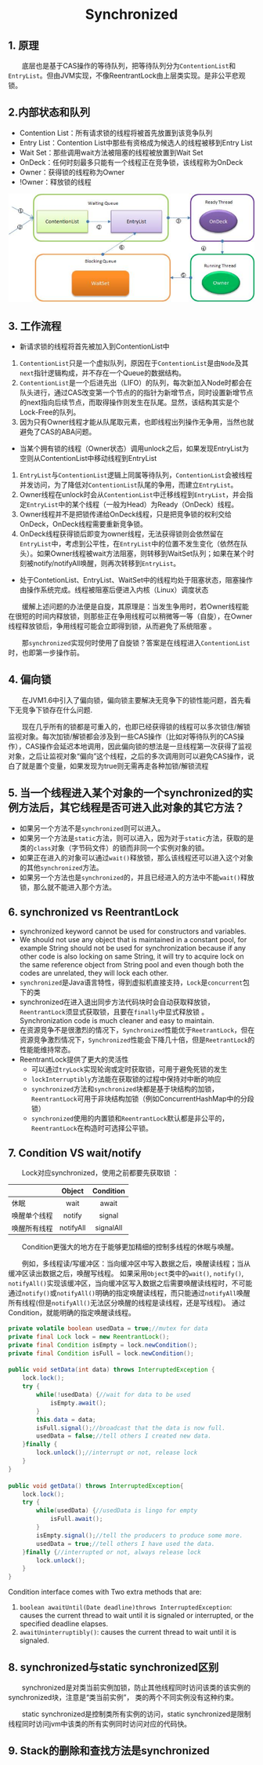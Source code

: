 # <center>Synchronized</center>



## 1. 原理
&#12288;&#12288;底层也是基于CAS操作的等待队列，把等待队列分为`ContentionList`和`EntryList`。但由JVM实现，不像ReentrantLock由上层类实现。是非公平悲观锁。



## 2.内部状态和队列

* Contention List：所有请求锁的线程将被首先放置到该竞争队列
* Entry List：Contention List中那些有资格成为候选人的线程被移到Entry List
* Wait Set：那些调用wait方法被阻塞的线程被放置到Wait Set
* OnDeck：任何时刻最多只能有一个线程正在竞争锁，该线程称为OnDeck
* Owner：获得锁的线程称为Owner
* !Owner：释放锁的线程

![Synchronized](./Images/synchronized.png)



## 3. 工作流程
* 新请求锁的线程将首先被加入到ContentionList中

1. `ContentionList`只是一个虚拟队列，原因在于`ContentionList`是由`Node`及其`next`指针逻辑构成，并不存在一个Queue的数据结构。
2. `ContentionList`是一个后进先出（LIFO）的队列，每次新加入Node时都会在队头进行，通过CAS改变第一个节点的的指针为新增节点，同时设置新增节点的next指向后续节点，而取得操作则发生在队尾。显然，该结构其实是个Lock-Free的队列。
3. 因为只有Owner线程才能从队尾取元素，也即线程出列操作无争用，当然也就避免了CAS的ABA问题。

* 当某个拥有锁的线程（Owner状态）调用unlock之后，如果发现EntryList为空则从ContentionList中移动线程到EntryList

1. `EntryList`与`ContentionList`逻辑上同属等待队列，`ContentionList`会被线程并发访问，为了降低对`ContentionList`队尾的争用，而建立`EntryList`。
2. Owner线程在unlock时会从`ContentionList`中迁移线程到`EntryList`，并会指定`EntryList`中的某个线程（一般为Head）为Ready（OnDeck）线程。
3. Owner线程并不是把锁传递给OnDeck线程，只是把竞争锁的权利交给OnDeck，OnDeck线程需要重新竞争锁。
4. OnDeck线程获得锁后即变为owner线程，无法获得锁则会依然留在`EntryList`中，考虑到公平性，在`EntryList`中的位置不发生变化（依然在队头）。如果Owner线程被wait方法阻塞，则转移到WaitSet队列；如果在某个时刻被notify/notifyAll唤醒，则再次转移到`EntryList`。

* 处于ContetionList、EntryList、WaitSet中的线程均处于阻塞状态，阻塞操作由操作系统完成。线程被阻塞后便进入内核（Linux）调度状态
        
&#12288;&#12288;缓解上述问题的办法便是自旋，其原理是：当发生争用时，若Owner线程能在很短的时间内释放锁，则那些正在争用线程可以稍微等一等（自旋），在Owner线程释放锁后，争用线程可能会立即得到锁，从而避免了系统阻塞 。

&#12288;&#12288;那`synchronized`实现何时使用了自旋锁？答案是在线程进入`ContentionList`时，也即第一步操作前。
 


## 4. 偏向锁
&#12288;&#12288;在JVM1.6中引入了偏向锁，偏向锁主要解决无竞争下的锁性能问题，首先看下无竞争下锁存在什么问题.

&#12288;&#12288;现在几乎所有的锁都是可重入的，也即已经获得锁的线程可以多次锁住/解锁监视对象。每次加锁/解锁都会涉及到一些CAS操作（比如对等待队列的CAS操作），CAS操作会延迟本地调用，因此偏向锁的想法是一旦线程第一次获得了监视对象，之后让监视对象“偏向”这个线程，之后的多次调用则可以避免CAS操作，说白了就是置个变量，如果发现为true则无需再走各种加锁/解锁流程



## 5. 当一个线程进入某个对象的一个synchronized的实例方法后，其它线程是否可进入此对象的其它方法？
* 如果另一个方法不是`synchronized`则可以进入。
* 如果另一个方法是`static`方法，则可以进入，因为对于`static`方法，获取的是类的`class`对象（字节码文件）的锁而非同一个实例对象的锁。
* 如果正在进入的对象可以通过`wait()`释放锁，那么该线程还可以进入这个对象的其他`synchronized`方法。
* 如果另一个方法也是`synchronized`的，并且已经进入的方法中不能`wait()`释放锁，那么就不能进入那个方法。



## 6. synchronized vs ReentrantLock
* synchronized keyword cannot be used for constructors and variables. 
* We should not use any object that is maintained in a constant pool, for example String should not be used for synchronization because if any other code is also locking on same String, it will try to acquire lock on the same reference object from String pool and even though both the codes are unrelated, they will lock each other.
* `synchronized`是Java语言特性，得到虚拟机直接支持，`Lock`是`concurrent`包下的类
* synchronized在进入退出同步方法代码块时会自动获取释放锁，`ReentrantLock`须显式获取锁，且要在`finally`中显式释放锁 。Synchronization code is much cleaner and easy to maintain.
* 在资源竞争不是很激烈的情况下，`Synchronized`性能优于`ReetrantLock`，但在资源竞争激烈情况下，`Synchronized`性能会下降几十倍，但是`ReetrantLock`的性能能维持常态。
* ReentrantLock提供了更大的灵活性
    * 可以通过`tryLock`实现轮询或定时获取锁，可用于避免死锁的发生
    * `lockInterruptibly`方法能在获取锁的过程中保持对中断的响应
    * `synchronized`方法和`synchronized`块都是基于块结构的加锁，`ReentrantLock`可用于非块结构加锁（例如ConcurrentHashMap中的分段锁）
    * `synchronized`使用的内置锁和`ReentrantLock`默认都是非公平的，`ReentrantLock`在构造时可选择公平锁。



## 7. Condition VS wait/notify
&#12288;&#12288;Lock对应synchronized，使用之前都要先获取锁 ：

|            |    Object  | Condition  |
| ---------- | :--------: | :--------: |
| 休眠        |   wait     |  await     |
| 唤醒单个线程 |   notify   |  signal    |
| 唤醒所有线程 |  notifyAll | signalAll  |
                                     
&#12288;&#12288;Condition更强大的地方在于能够更加精细的控制多线程的休眠与唤醒。 

&#12288;&#12288;例如，多线程读/写缓冲区：当向缓冲区中写入数据之后，唤醒读线程；当从缓冲区读出数据之后，唤醒写线程。 如果采用`Object`类中的`wait()`, `notify()`, `notifyAll()`实现该缓冲区，当向缓冲区写入数据之后需要唤醒读线程时，不可能通过`notify()`或`notifyAll()`明确的指定唤醒读线程，而只能通过`notifyAll`唤醒所有线程(但是`notifyAll()`无法区分唤醒的线程是读线程，还是写线程)。 通过Condition，就能明确的指定唤醒读线程。

```java
private volatile boolean usedData = true;//mutex for data
private final Lock lock = new ReentrantLock();
private final Condition isEmpty = lock.newCondition();
private final Condition isFull = lock.newCondition();

public void setData(int data) throws InterruptedException {
    lock.lock();
    try {
        while(!usedData) {//wait for data to be used
            isEmpty.await();
        }
        this.data = data;
        isFull.signal();//broadcast that the data is now full.
        usedData = false;//tell others I created new data.          
    }finally {
        lock.unlock();//interrupt or not, release lock
    }       
}

public void getData() throws InterruptedException{
    lock.lock();
    try {
        while(usedData) {//usedData is lingo for empty
            isFull.await();
        }
        isEmpty.signal();//tell the producers to produce some more.
        usedData = true;//tell others I have used the data.
    }finally {//interrupted or not, always release lock
        lock.unlock();
    }       
}
```

Condition interface comes with Two extra methods that are:
1. `boolean awaitUntil(Date deadline)throws InterruptedException`: causes the current thread to wait until it is signaled or interrupted, or the specified deadline elapses.
2. `awaitUninterruptibly()`: causes the current thread to wait until it is signaled.



## 8. synchronized与static synchronized区别
&#12288;&#12288;synchronized是对类当前实例加锁，防止其他线程同时访问该类的该实例的synchronized块，注意是“类当前实例”， 类的两个不同实例没有这种约束。
        
&#12288;&#12288;static synchronized是控制类所有实例的访问，static synchronized是限制线程同时访问jvm中该类的所有实例同时访问对应的代码快。



## 9. Stack的删除和查找方法是synchronized